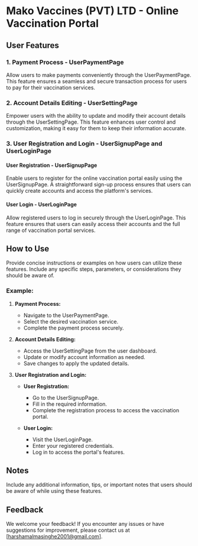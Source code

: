 # Mako Vaccines (PVT) LTD - Online Vaccination Portal

## User Features

### 1. Payment Process - UserPaymentPage

Allow users to make payments conveniently through the UserPaymentPage. This feature ensures a seamless and secure transaction process for users to pay for their vaccination services.

### 2. Account Details Editing - UserSettingPage

Empower users with the ability to update and modify their account details through the UserSettingPage. This feature enhances user control and customization, making it easy for them to keep their information accurate.

### 3. User Registration and Login - UserSignupPage and UserLoginPage

#### User Registration - UserSignupPage

Enable users to register for the online vaccination portal easily using the UserSignupPage. A straightforward sign-up process ensures that users can quickly create accounts and access the platform's services.

#### User Login - UserLoginPage

Allow registered users to log in securely through the UserLoginPage. This feature ensures that users can easily access their accounts and the full range of vaccination portal services.

## How to Use

Provide concise instructions or examples on how users can utilize these features. Include any specific steps, parameters, or considerations they should be aware of.

### Example:

1. **Payment Process:**
   - Navigate to the UserPaymentPage.
   - Select the desired vaccination service.
   - Complete the payment process securely.

2. **Account Details Editing:**
   - Access the UserSettingPage from the user dashboard.
   - Update or modify account information as needed.
   - Save changes to apply the updated details.

3. **User Registration and Login:**
   - **User Registration:**
     - Go to the UserSignupPage.
     - Fill in the required information.
     - Complete the registration process to access the vaccination portal.
     
   - **User Login:**
     - Visit the UserLoginPage.
     - Enter your registered credentials.
     - Log in to access the portal's features.

## Notes

Include any additional information, tips, or important notes that users should be aware of while using these features.

## Feedback

We welcome your feedback! If you encounter any issues or have suggestions for improvement, please contact us at [harshamalmasinghe2001@gmail.com].
